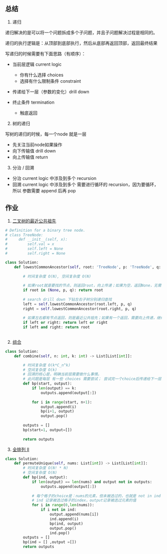 ## 总结

1. 递归 

递归解决的是可以将一个问题拆成多个子问题，并且子问题解决过程是相同的。



递归的执行逻辑是：从顶部到底部执行，然后从底部再返回顶部，返回最终结果



写递归的时候需要有下面思路（有顺序）：

- 当前层逻辑 current logic

  - 你有什么选择 choices
  - 选择有什么限制条件 constraint

- 传递给下一层（参数的变化）drill down

- 终止条件 termination

  - 触底返回

  

2. 树的递归

写树的递归的时候，每一个node 就是一层

- 先关注当前node如果操作
- 向下传输值 drill down
- 向上传输值 return



3. 分治 / 回溯

- 分治 current logic 中涉及到多个 recursion
- 回溯 current logic 中涉及到多个 需要进行循环的 recursion，因为要循环，所以 参数需要 append 后再 pop



## 作业

1. [二叉树的最近公共祖先](https://leetcode-cn.com/problems/lowest-common-ancestor-of-a-binary-tree/)

```python
# Definition for a binary tree node.
# class TreeNode:
#     def __init__(self, x):
#         self.val = x
#         self.left = None
#         self.right = None

class Solution:
    def lowestCommonAncestor(self, root: 'TreeNode', p: 'TreeNode', q: 'TreeNode') -> 'TreeNode':
        
        # 时间复杂度 O(N), 空间复杂度 O(N)
        
        # 如果root就是要找的节点，则返回root，向上传递；如果为空，返回None，无需下面继续操作
        if root in (None, p, q): return root
        
        # search drill down 下钻左右子树分别递归查找
        left = self.lowestCommonAncestor(root.left, p, q)
        right = self.lowestCommonAncestor(root.right, p, q)
        
        # 如果左右都有节点返回，则是最近公共祖先；如果有一个返回，需要向上传递，继续查找
        if left or right: return left or right
        if left and right: return root
        
```



2. [组合](https://leetcode-cn.com/problems/combinations/)

```python
class Solution:
    def combine(self, n: int, k: int) -> List[List[int]]:

        # 时间复杂度 O(k*C_n^k)
        # 空间复杂度 O(k)
        # 回溯的核心是，明确当前层需要做什么事情。
        # 此问题是每层 有一些 choices 需要尝试； 尝试完一个choice后传递给下一层，然再试下一个choice
        def bp(start, output):
            if len(output) == k:
                outputs.append(output[:])
            
            for i in range(start, n+1):
                output.append(i)
                bp(i+1, output)
                output.pop()
            
        outputs = []
        bp(start=1, output=[])
        
        return outputs
```



3. [全排列 II ](https://leetcode-cn.com/problems/permutations-ii/)

```python
class Solution:
    def permuteUnique(self, nums: List[int]) -> List[List[int]]:
        # 时间复杂度 O(N! * N)
        # 空间复杂度 O(N)
        def bp(ind, output):
            if len(output) == len(nums) and output not in outputs:
                outputs.append(output[:])
            
            # 每个格子的choice是：nums的元素，但未被选过的，也就是 not in ind
            # ind 记录被选过格子的index，output记录被选过元素的值
            for i in range(0,len(nums)):
                if i not in ind:
                    output.append(nums[i])
                    ind.append(i)
                    bp(ind, output)
                    output.pop()
                    ind.pop()
        outputs = []
        bp(ind = [] ,output =[])
        return outputs
    
```


